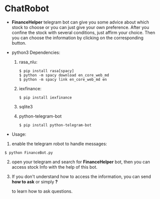 # ChatRobot

* **FinanceHelper** telegram bot can give you some advice about which stock to choose or you can just give your own preference. After you confine the stock with several conditions, just affirm your choice. Then you can choose the information by clicking on the corresponding button.

* python3 Dependencies:

  1. rasa_nlu: 

     ~~~
     $ pip install rasa[spacy]
     $ python -m spacy download en_core_web_md
     $ python -m spacy link en_core_web_md en
     ~~~

  2. iexfinance:

     ~~~
     $ pip install iexfinance
     ~~~

  3. sqlite3
  
  4. python-telegram-bot
  
     ~~~
     $ pip install python-telegram-bot
     ~~~

* Usage:

1. enable the telegram robot to handle messages:

~~~
$ python FinanceBot.py
~~~

2. open your telegram and search for **FinanceHelper** bot, then you can access stock Info with the help of this bot.

3. If you don't understand how to access the information, you can send **how to ask** or simply **?**

    to learn how to ask questions.

   